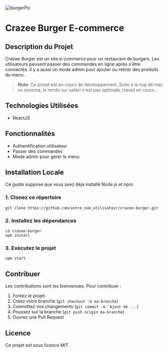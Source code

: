  ![burgerPic](https://github.com/Maximesol/crazee-burger/blob/3182411225d25fb8e3e42f6b136782d934b5c920/public/images/F03%20burger-background.jpg?raw=true)


# Crazee Burger E-commerce

## Description du Projet
Crazee Burger est un site e-commerce pour un restaurant de burgers. Les utilisateurs peuvent passer des commandes en ligne après s'être connectés. Il y a aussi un mode admin pour ajouter ou retirer des produits du menu.
> **Note**: Ce projet est en cours de développement.
Suite à la maj de mac os sonoma, le rendu sur safari n'est pas optimale, travail en cours...


## Technologies Utilisées
- ReactJS

## Fonctionnalités
- Authentification utilisateur
- Passer des commandes
- Mode admin pour gérer le menu

## Installation Locale
Ce guide suppose que vous avez déjà installé Node.js et npm.

### 1. Clonez ce répertoire
```
git clone https://github.com/votre_nom_utilisateur/crazee-burger.git
```


### 2. Installez les dépendances
```
cd crazee-burger
npm install
```


### 3. Exécutez le projet
```
npm start
```


## Contribuer
Les contributions sont les bienvenues. Pour contribuer :

1. Forkez le projet
2. Créez votre branche (```git checkout -b ma-branche```)
6. Committez vos changements (```git commit -m 'Ajout de ...```)
7. Poussez sur la branche (```git push origin ma-branche```)
8. Ouvrez une Pull Request

## Licence
Ce projet est sous licence MIT.
